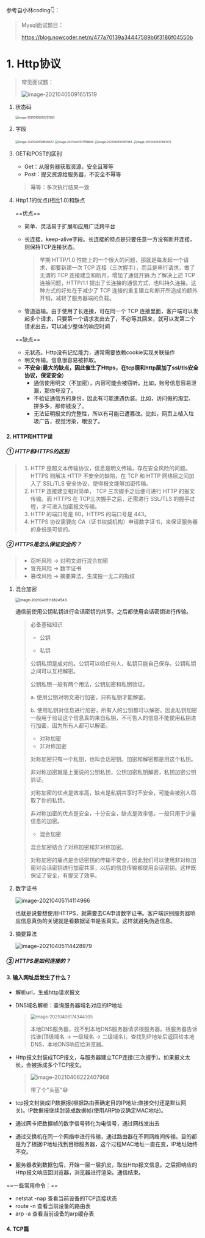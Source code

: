 参考自小林coding👇：

> Mysql面试题目：
>
> https://blog.nowcoder.net/n/477a70139a34447589b6f3186f04550b

# 1. Http协议

> 常见面试题：
>
> ![image-20210405091651519](https://i.loli.net/2021/04/05/cOZSCqVaynJDUkw.png)

1. 状态码

   <img src="https://i.loli.net/2021/04/15/vHpZhYaV8jURoA6.png" alt="image-20210405092727263" style="zoom: 50%;" />

2. 字段

   <img src="https://i.loli.net/2021/04/15/fkVNItlneKwOcQD.png" alt="image-20210405101626472" style="zoom:50%;" />

   <img src="https://i.loli.net/2021/04/05/ldpnVCusyRmMXJB.png" alt="image-20210405101759644" style="zoom:50%;" />

   <img src="https://i.loli.net/2021/04/05/xeH27rbLFpIhcAQ.png" alt="image-20210405101811383" style="zoom:50%;" />

   <img src="https://i.loli.net/2021/04/05/QXGLz9JAENWfUFP.png" alt="image-20210405101841272" style="zoom:50%;" />

3. GET和POST的区别

   - Get：从服务器获取资源，安全且幂等
   - Post：提交资源给服务器，不安全不幂等

   > 幂等：多次执行结果一致

4. Http1.1的优点(相比1.0)和缺点

   ==优点==

   - 简单、灵活易于扩展和应用广泛跨平台

   - 长连接，keep-alive字段。长连接的特点是只要任意一方没有断开连接，则保持TCP连接状态。

     > 早期 HTTP/1.0 性能上的一个很大的问题，那就是每发起一个请求，都要新建一次 TCP 连接（三次握手），而且是串行请求，做了无谓的 TCP 连接建立和断开，增加了通信开销.为了解决上述 TCP 连接问题，HTTP/1.1 提出了长连接的通信方式，也叫持久连接。这种方式的好处在于减少了 TCP 连接的重复建立和断开所造成的额外开销，减轻了服务器端的负载。

   - 管道运输。由于使用了长连接，可在同一个 TCP 连接里面，客户端可以发起多个请求，只要第一个请求发出去了，不必等其回来，就可以发第二个请求出去，可以减少整体的响应时间

   ==缺点==

   - 无状态。Http没有记忆能力，通常需要依赖cookie实现关联操作
   - 明文传输。信息很容易被抓取。
   - **不安全**(**最大的缺点，因此催生了Https，在tcp层和http层加了ssl/tls安全协议，保证安全**)
     - 通信使用明文（不加密），内容可能会被窃听。比如，账号信息容易泄漏，那你号没了。
     - 不验证通信方的身份，因此有可能遭遇伪装。比如，访问假的淘宝、拼多多，那你钱没了。
     - 无法证明报文的完整性，所以有可能已遭篡改。比如，网页上植入垃圾广告，视觉污染，眼没了。

#### 2. HTTP和HTTP误

##### ①  HTTP和HTTPS的区别

> 1. HTTP 是超文本传输协议，信息是明文传输，存在安全风险的问题。HTTPS 则解决 HTTP 不安全的缺陷，在 TCP 和 HTTP 网络层之间加入了 SSL/TLS 安全协议，使得报文能够加密传输。
> 2. HTTP 连接建立相对简单， TCP 三次握手之后便可进行 HTTP 的报文传输。而 HTTPS 在 TCP三次握手之后，还需进行 SSL/TLS 的握手过程，才可进入加密报文传输。
> 3. HTTP 的端口号是 80，HTTPS 的端口号是 443。
> 4. HTTPS 协议需要向 CA（证书权威机构）申请数字证书，来保证服务器的身份是可信的。

##### ② HTTPS是怎么保证安全的？

> - 窃听风险 → 对明文进行混合加密
> - 冒充风险 → 数字证书
> - 篡改风险 → 摘要算法，生成独一无二的指纹

1. 混合加密

   <img src="https://i.loli.net/2021/04/15/P6NRjcxsGFOk1nT.png" alt="image-20210405113824543" style="zoom:67%;" />
   
   通信前使用公钥私钥进行会话密钥的共享。之后都使用会话密钥进行传输。
   
   > 必备基础知识
   >
   > - 公钥
   >
   > - 私钥
   >
   >  公钥私钥是成对的。公钥可以给任何人，私钥只能自己保存。公钥私钥之间可以互相解密。
   >
   >   公钥私钥一般有两个用法，公钥加密和私钥验证。
   >
   >    a. 使用公钥对明文进行加密，只有私钥才能解密。
   >
   >    b. 使用私钥对信息进行加密，所有人的公钥都可以解密。因此私钥加密一般用于验证这个信息真的来自私钥，不可告人的信息不能使用私钥进行加密，因为所有人都可以解密。
   >
   > - 对称加密
   > - 非对称加密
   >
   > 对称加密只有一个私钥，也叫会话密钥。加密和解密都是用这个私钥。
   >
   > 非对称加密就是上面说的公钥私钥，公钥加密私钥解密，私钥加密公钥验证。
   >
   > 对称加密的优点是效率高，缺点是私钥共享时不安全，可能会被别人窃取了你的私钥。
   >
   > 非对称加密的优点是安全，十分安全，缺点是效率低，一般只用于少量信息的加密。
   >
   > - 混合加密
   >
   > 混合加密结合了对称加密和非对称加密。
   >
   > 对称加密的痛点是会话密钥的传输不安全，因此我们可以使用非对称加密对会话密钥进行加密共享，以后的信息传输都使用会话密钥。这样既保证了安全，有提交了效率。
   
2. 数字证书

   ![image-20210405114114966](https://i.loli.net/2021/04/15/BaZet5VmuSsryA1.png)

   也就是说要想使用HTTPS，就需要去CA申请数字证书。客户端识别服务器响应信息真伪的关键就是看数据证书是否真实。这样就避免伪造信息。

3. 摘要算法

   ![image-20210405114428979](https://i.loli.net/2021/04/15/shOrc1jaI3imLXf.png)

##### ③ HTTPS是如何连接的？

#### 3. 输入网址后发生了什么？

- 解析url，生成http请求报文

- DNS域名解析：查询服务器域名对应的IP地址

  > <img src="https://i.loli.net/2021/04/15/bCc4OMNHS3mR6LB.png" alt="image-20210406174344305" style="zoom:80%;" />
  >
  > 本地DNS服务器，找不到本地DNS服务器请求根服务器。根服务器告诉找谁(顶级域名 -> 一级域名 -> 二级域名)。查找到IP地址后返回给本地DNS，本地DNS响应给浏览器。

- Http报文封装成TCP报文，与服务器建立TCP连接(三次握手)。如果报文太长，会被拆成多个TCP报文。

  > ![image-20210406222407968](https://i.loli.net/2021/04/15/4cPmuJSk6yUCGI7.png)
  >
  > 带了个"头盔"😅

- tcp报文封装成IP数据报(根据路由表确定目的IP地址:直接交付还是默认网关)。IP数据报继续封装成数据帧(使用ARP协议确定MAC地址)。
- 通过网卡把数据帧的数字信号转化为电信号，通过网线发出去
- 通过交换机在同一个网络中进行传输，通过路由器在不同网络间传输。目的都是为了根据IP地址找到目标服务器，这个过程MAC地址一直在变，IP地址始终不变。
- 服务器收到数据包后，开始一层一层扒皮，取出Http报文信息。之后把响应的Http报文响应回浏览器，浏览器进行渲染。通信结束。

==一些常用命令：==

- netstat -nap		查看当前设备的TCP连接状态
- route -n         查看当前设备的路由表
- arp -a        查看当前设备的arp缓存表

#### 4. TCP篇







   